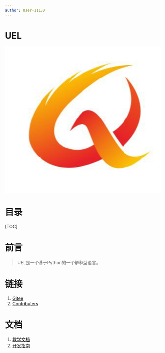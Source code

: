 ```yaml
---
author: User-11150
---
```

# UEL
![](favicon/favicon.jpg)
# 目录
[TOC]
# 前言
> UEL是一个基于Python的一个解释型语言。
# 链接
1. [Gitee](http://gitee.com/user-11150/server)
2. [Contributers](./docs/Contibuters.md)
# 文档
1. [教学文档](docs/tutorial/entry.md)
2. [开发指南](docs/devguide/entry.md)
